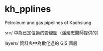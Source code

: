 kh_pplines
==========

Petroleum and gas pipelines of Kaohsiung


src/ 中為已定位過的管線圖（潘建志醫師提供的）

layers/ 資料夾中為數化過的 GIS 圖層


